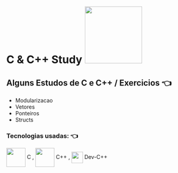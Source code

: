 # C & C++ Study <img height="150" width="150" src="https://c.tenor.com/_DOBjnGspYAAAAAM/code-coding.gif">


## Alguns Estudos de C e C++ / Exercicios 👈 
 - Modularizacao
 - Vetores
 - Ponteiros
 - Structs

### Tecnologias usadas: 👈 
<img align="center" height="50" width="50" src="https://cdn.jsdelivr.net/gh/devicons/devicon/icons/c/c-original.svg"> C ,
<img align="center" height="50" width="50" src="https://cdn.jsdelivr.net/gh/devicons/devicon/icons/cplusplus/cplusplus-original.svg"> C++ ,
<img align="center" height="30" width="30" src="https://images-wixmp-ed30a86b8c4ca887773594c2.wixmp.com/i/6796fe47-907a-4f6f-8075-8722ea4708d1/dapvn1w-76f47a94-188c-4a3e-b3bb-fc06c0d93566.png"> Dev-C++

